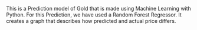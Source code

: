 This is a Prediction model of Gold that is made using Machine Learning with Python. For this Prediction, we have used a Random Forest Regressor.
It creates a graph that describes how predicted and actual price differs. 

